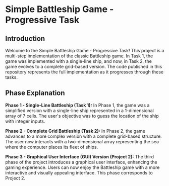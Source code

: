 # Simple Battleship Game - Progressive Task

## Introduction

Welcome to the Simple Battleship Game - Progressive Task! This project is a multi-step implementation of the classic Battleship game. In Task 1, the game was implemented with a single-line ship, and now, in Task 2, the game evolves to a complete grid-based version. The code published in this repository represents the full implementation as it progresses through these tasks.

## Phase Explanation

**Phase 1 - Single-Line Battleship (Task 1):**
In Phase 1, the game was a simplified version with a single-line ship represented in a 1-dimensional array of 7 cells. The user's objective was to guess the location of the ship with integer inputs.

**Phase 2 - Complete Grid Battleship (Task 2):**
In Phase 2, the game advances to a more complex version with a complete grid-based structure. The user now interacts with a two-dimensional array representing the sea where the computer places its fleet of ships.

**Phase 3 - Graphical User Interface (GUI) Version (Project 2):**
The third phase of the project introduces a graphical user interface, enhancing the gaming experience. Users can now enjoy the Battleship game with a more interactive and visually appealing interface. This phase corresponds to Project 2.
